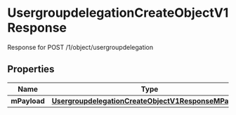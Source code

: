 

# UsergroupdelegationCreateObjectV1Response

Response for POST /1/object/usergroupdelegation

## Properties

| Name | Type | Description | Notes |
|------------ | ------------- | ------------- | -------------|
|**mPayload** | [**UsergroupdelegationCreateObjectV1ResponseMPayload**](UsergroupdelegationCreateObjectV1ResponseMPayload.md) |  |  |



